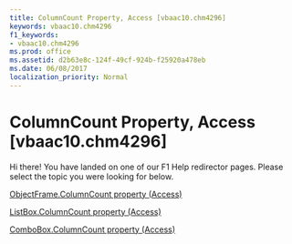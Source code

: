 ```yaml
---
title: ColumnCount Property, Access [vbaac10.chm4296]
keywords: vbaac10.chm4296
f1_keywords:
- vbaac10.chm4296
ms.prod: office
ms.assetid: d2b63e8c-124f-49cf-924b-f25920a478eb
ms.date: 06/08/2017
localization_priority: Normal
---
```



# ColumnCount Property, Access [vbaac10.chm4296]

Hi there! You have landed on one of our F1 Help redirector pages. Please select the topic you were looking for below.

[ObjectFrame.ColumnCount property (Access)](http://msdn.microsoft.com/library/be9b3121-e9ea-eb78-5165-0a9d5f209b32%28Office.15%29.aspx)

[ListBox.ColumnCount property (Access)](http://msdn.microsoft.com/library/a1712119-2afe-f389-ff68-ed6aa1f7dde4%28Office.15%29.aspx)

[ComboBox.ColumnCount property (Access)](http://msdn.microsoft.com/library/76db2415-ee22-89c6-6753-f20d636d41f8%28Office.15%29.aspx)

